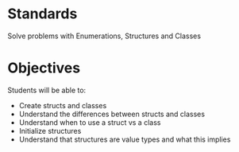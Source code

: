 # Standards
Solve problems with Enumerations, Structures and Classes

# Objectives
Students will be able to:
* Create structs and classes
* Understand the differences between structs and classes
* Understand when to use a struct vs a class
* Initialize structures
* Understand that structures are value types and what this implies